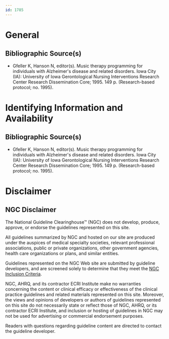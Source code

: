 ```yaml
---
id: 1785
---
```


# General

## Bibliographic Source(s)

- Gfeller K, Hanson N, editor(s). Music therapy programming for individuals with Alzheimer's disease and related disorders. Iowa City (IA): University of Iowa Gerontological Nursing Interventions Research Center Research Dissemination Core; 1995. 149 p. (Research-based protocol; no. 1995).

# Identifying Information and Availability

## Bibliographic Source(s)

- Gfeller K, Hanson N, editor(s). Music therapy programming for individuals with Alzheimer's disease and related disorders. Iowa City (IA): University of Iowa Gerontological Nursing Interventions Research Center Research Dissemination Core; 1995. 149 p. (Research-based protocol; no. 1995).

# Disclaimer

## NGC Disclaimer

The National Guideline Clearinghouse™ (NGC) does not develop, produce, approve, or endorse the guidelines represented on this site.

All guidelines summarized by NGC and hosted on our site are produced under the auspices of medical specialty societies, relevant professional associations, public or private organizations, other government agencies, health care organizations or plans, and similar entities.

Guidelines represented on the NGC Web site are submitted by guideline developers, and are screened solely to determine that they meet the [NGC Inclusion Criteria](/help-and-about/summaries/inclusion-criteria).

NGC, AHRQ, and its contractor ECRI Institute make no warranties concerning the content or clinical efficacy or effectiveness of the clinical practice guidelines and related materials represented on this site. Moreover, the views and opinions of developers or authors of guidelines represented on this site do not necessarily state or reflect those of NGC, AHRQ, or its contractor ECRI Institute, and inclusion or hosting of guidelines in NGC may not be used for advertising or commercial endorsement purposes.

Readers with questions regarding guideline content are directed to contact the guideline developer.

